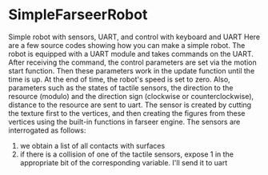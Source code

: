 # SimpleFarseerRobot
Simple robot with sensors, UART, and control with keyboard and UART
Here are a few source codes showing how you can make a simple robot. 
The robot is equipped with a UART module and takes commands on the UART. 
After receiving the command, the control parameters are set via the motion start function. 
Then these parameters work in the update function until the time is up.
At the end of time, the robot's speed is set to zero.
Also, parameters such as the states of tactile sensors, the direction to the resource (modulo) 
and the direction sign (clockwise or counterclockwise), distance to the resource are sent to uart.
The sensor is created by cutting the texture first to the vertices, 
and then creating the figures from these vertices using the built-in functions in farseer engine.
The sensors are interrogated as follows:
1) we obtain a list of all contacts with surfaces
2) if there is a collision of one of the tactile sensors, 
expose 1 in the appropriate bit of the corresponding variable. I'll send it to uart
